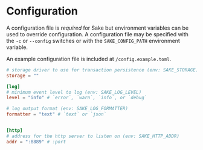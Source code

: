 # Configuration

A configuration file is *required* for Sake but environment variables can be used to override configuration. A configuration file may be specified with the `-c` or `--config` switches or with the `SAKE_CONFIG_PATH` environment variable.

An example configuration file is included at `/config.example.toml`.

```toml
# storage driver to use for transaction persistence (env: SAKE_STORAGE)
storage = ""

[log]
# minimum event level to log (env: SAKE_LOG_LEVEL)
level = "info" # `error`, `warn`, `info`, or `debug`

# log output format (env: SAKE_LOG_FORMATTER)
formatter = "text" # `text` or `json`


[http]
# address for the http server to listen on (env: SAKE_HTTP_ADDR)
addr = ":8889" # :port

```
